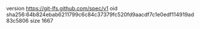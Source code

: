 version https://git-lfs.github.com/spec/v1
oid sha256:64b824ebab6211799c6c84c37379fc520fd9aacdf7c1e0edf114919ad83c5806
size 1667
